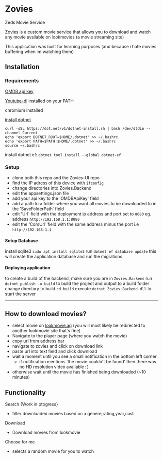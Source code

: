 # Zovies
 Zeds Movie Service


Zovies is a custom movie service that allows you to download and watch any movie available on lookmovies (a movie streaming site)

This application was built for learning purposes (and because i hate movies buffering when im watching them)


## Installation

### Requirements
[OMDB api key](https://www.omdbapi.com/)

[Youtube-dl](https://github.com/ytdl-org/youtube-dl/) installed on your PATH

chromium installed

[install dotnet](https://docs.microsoft.com/en-us/dotnet/iot/deployment)
```
curl -sSL https://dot.net/v1/dotnet-install.sh | bash /dev/stdin --channel Current
echo 'export DOTNET_ROOT=$HOME/.dotnet' >> ~/.bashrc
echo 'export PATH=$PATH:$HOME/.dotnet' >> ~/.bashrc
source ~/.bashrc
```

install dotnet ef: `dotnet tool install --global dotnet-ef`



### Setup
- clone both this repo and the Zovies-UI repo
- find the IP adress of this device with `ifconfig`
- change directories into Zovies.Backend
- edit the appsettings.json file
- add your api key to the 'OMDBApiKey' field
- add a path to a folder where you want all movies to be downloaded to in the 'SaveFolderPath' field
- edit 'Url' field with the deployment ip address and port set to `8080` eg. address `http://192.168.1.1:8080`
- edit the 'CorsUrl' field with the same address minus the port i.e `http://192.168.1.1`

#### Setup Database
install sqlite3 `sudo apt install sqlite3`
run `dotnet ef database update` this will create the application database and run the migrations

#### Deploying application

to create a build of the backend, make sure you are in `Zovies.Backend`
run `dotnet publish -o build` to build the project and output to a build folder
change directory to build `cd build`
execute `dotnet Zovies.Backend.dll` to start the server



---

## How to download movies?
- select movie on [lookmovie.ag](https://lookmovie.ag/) (you will most likely be redirected to another lookmovie site
that's fine)
- Navigate to the player page (where you watch the movie)
- copy url from address bar
- navigate to zovies and click on download link
- paste url into text field and click download
- wait a moment until you see a small notification in the bottom left corner
  - if notification mentions 'the movie couldn't be found' then there was no HD resolution video available :(
- otherwise wait until the movie has finished being downloaded (~10 minutes)



## Functionality

Search {Work in ptogress}
- filter downloaded movies based on a genere,rating,year,cast

Download
- Download movies from lookmovie

Choose for me
- selects a random movie for you to watch
